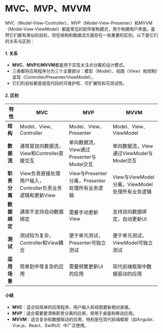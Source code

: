 # MVC、MVP、MVVM

MVC（Model-View-Controller）、MVP（Model-View-Presenter）和MVVM（Model-View-ViewModel）都是常见的软件架构模式，用于构建用户界面。虽然它们都有类似的目标，但在结构和数据流方面存在一些重要的区别。以下是它们的关系与区别：

#### 1. 关系

* **MVC**、**MVP**和**MVVM**都是用于实现关注点分离的设计模式。
* 三者都将应用程序分为三个主要部分：模型（Model）、视图（View）和控制/呈现（Controller/Presenter/ViewModel）。
* 它们的目标都是提高代码的可维护性、可扩展性和可测试性。

#### 2. 区别

| 特性       | MVC                                    | MVP                                | MVVM                               |
| -------- | -------------------------------------- | ---------------------------------- | ---------------------------------- |
| **结构**   | Model、View、Controller                  | Model、View、Presenter               | Model、View、ViewModel               |
| **数据流**  | 通常是双向数据流，View和Controller直接交互           | 单向数据流，View通过Presenter与Model交互      | 单向数据流，View通过ViewModel与Model交互      |
| **职责分离** | View负责直接处理用户输入，Controller负责业务逻辑和更新View | View与Presenter分离，Presenter处理所有业务逻辑 | View与ViewModel分离，ViewModel处理所有业务逻辑 |
| **数据绑定** | 通常不支持自动数据绑定                            | 需要手动更新View                         | 支持双向数据绑定，自动更新UI                    |
| **测试**   | 测试较为复杂，Controller和View耦合               | 便于单元测试，Presenter可独立测试              | 便于单元测试，ViewModel可独立测试              |
| **适用场景** | 简单到中等复杂的应用                             | 需要频繁更新UI的应用                        | 现代前端框架中数据驱动的应用                     |

#### 小结

* **MVC**：适合较简单的应用程序，用户输入和视图更新相对直接。
* **MVP**：适合需要更清晰职责分离的应用，常用于桌面和移动应用。
* **MVVM**：适合复杂和数据驱动的应用，特别是在现代前端框架（如Angular、Vue.js、React、SwiftUI）中广泛使用。

